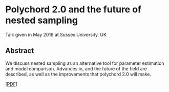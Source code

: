 # Polychord 2.0 and the future of nested sampling

Talk given in May 2016 at Sussex University, UK 

## Abstract

We discuss nested sampling as an alternative tool for parameter estimation and
model comparison. Advances in, and the future of the field are described, as
well as the improvements that polychord 2.0 will make.


[[PDF](https://github.com/williamjameshandley/talks/raw/sussex_2016/will_handley_sussex_2016.pdf)] 
